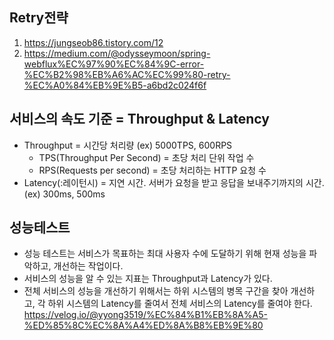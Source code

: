 ## Retry전략
1) https://jungseob86.tistory.com/12   
2) https://medium.com/@odysseymoon/spring-webflux%EC%97%90%EC%84%9C-error-%EC%B2%98%EB%A6%AC%EC%99%80-retry-%EC%A0%84%EB%9E%B5-a6bd2c024f6f


## 서비스의 속도 기준 = Throughput & Latency
- Throughput = 시간당 처리량  (ex) 5000TPS, 600RPS
    - TPS(Throughput Per Second) = 초당 처리 단위 작업 수
    - RPS(Requests per second) = 초당 처리하는 HTTP 요청 수
- Latency(:레이턴시) = 지연 시간. 서버가 요청을 받고 응답을 보내주기까지의 시간. (ex) 300ms, 500ms

## 성능테스트 
- 성능 테스트는 서비스가 목표하는 최대 사용자 수에 도달하기 위해 현재 성능을 파악하고, 개선하는 작업이다.
- 서비스의 성능을 알 수 있는 지표는 Throughput과 Latency가 있다.
- 전체 서비스의 성능을 개선하기 위해서는 하위 시스템의 병목 구간을 찾아 개선하고, 각 하위 시스템의 Latency를 줄여서 전체 서비스의 Latency를 줄여야 한다.   
    https://velog.io/@yyong3519/%EC%84%B1%EB%8A%A5-%ED%85%8C%EC%8A%A4%ED%8A%B8%EB%9E%80


